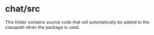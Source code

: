 # chat/src

This folder contains source code that will automatically be added to the classpath when
the package is used.
